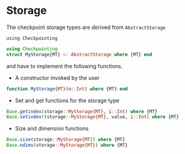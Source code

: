 # Storage

The checkpoint storage types are derived from `AbstractStorage` 
```@setup direct_solver
using Checkpointing
```

```julia
using Checkpointing
struct MyStorage{MT} <: AbstractStorage where {MT} end
```
and have to implement the following functions.

* A constructor invoked by the user
```julia
function MyStorage{MT}(n::Int) where {MT} end
```
* Set and get functions for the storage type
```julia
Base.getindex(storage::MyStorage{MT}, i::Int) where {MT}
Base.setindex!(storage::MyStorage{MT}, value, i::Int) where {MT}
```
* Size and dimension functions
```julia
Base.size(storage::MyStorage{MT}) where {MT}
Base.ndims(storage::MyStorage{MT}) where {MT}
```